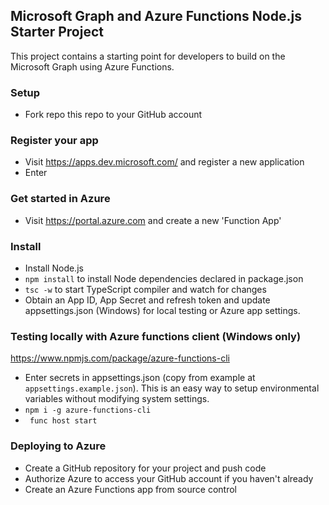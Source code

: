 ## Microsoft Graph and Azure Functions Node.js Starter Project

This project contains a starting point for developers to build on the Microsoft Graph using Azure Functions.

### Setup
* Fork repo this repo to your GitHub account

### Register your app
* Visit https://apps.dev.microsoft.com/ and register a new application
 * Enter 


### Get started in Azure
* Visit https://portal.azure.com and create a new 'Function App'



### Install
* Install Node.js
* ```npm install``` to install Node dependencies declared in package.json
* ``` tsc -w ``` to start TypeScript compiler and watch for changes
* Obtain an App ID, App Secret and refresh token and update appsettings.json (Windows) for local testing or Azure app settings.


### Testing locally with Azure functions client (Windows only)
https://www.npmjs.com/package/azure-functions-cli

* Enter secrets in appsettings.json (copy from example at `appsettings.example.json`). This is an easy way to setup environmental variables without modifying system settings.
* ```npm i -g azure-functions-cli```
* ``` func host start```


### Deploying to Azure
* Create a GitHub repository for your project and push code
* Authorize Azure to access your GitHub account if you haven't already
* Create an Azure Functions app from source control